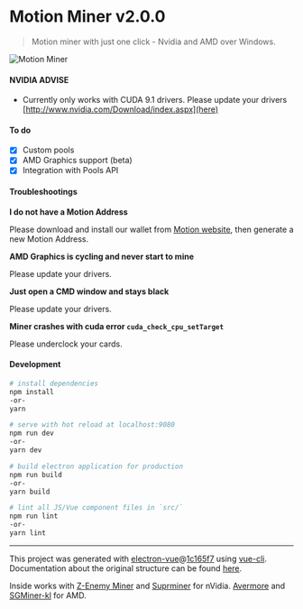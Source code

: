 # Motion Miner v2.0.0

> Motion miner with just one click - Nvidia and AMD over Windows.

![Motion Miner](https://i.imgur.com/nsWzP08.png "Motion Miner")

#### NVIDIA ADVISE

- Currently only works with CUDA 9.1 drivers. Please update your drivers [http://www.nvidia.com/Download/index.aspx](here)

#### To do

- [X] Custom pools
- [X] AMD Graphics support (beta)
- [X] Integration with Pools API

#### Troubleshootings

**I do not have a Motion Address**

Please download and install our wallet from [Motion website](https://motionproject.org), then generate a new Motion Address.

**AMD Graphics is cycling and never start to mine**

Please update your drivers.

**Just open a CMD window and stays black**

Please update your drivers.

**Miner crashes with cuda error `cuda_check_cpu_setTarget`**

Please underclock your cards.

#### Development

``` bash
# install dependencies
npm install
-or-
yarn

# serve with hot reload at localhost:9080
npm run dev
-or-
yarn dev

# build electron application for production
npm run build
-or-
yarn build

# lint all JS/Vue component files in `src/`
npm run lint
-or-
yarn lint

```

---

This project was generated with [electron-vue](https://github.com/SimulatedGREG/electron-vue)@[1c165f7](https://github.com/SimulatedGREG/electron-vue/tree/1c165f7c5e56edaf48be0fbb70838a1af26bb015) using [vue-cli](https://github.com/vuejs/vue-cli). Documentation about the original structure can be found [here](https://simulatedgreg.gitbooks.io/electron-vue/content/index.html).

Inside works with [Z-Enemy Miner](https://bitcointalk.org/index.php?topic=3378390.0;all) and [Suprminer](https://github.com/ocminer/suprminer) for nVidia. [Avermore](https://github.com/brian112358/avermore-miner) and [SGMiner-kl](https://github.com/KL0nLutiy/sgminer-kl/releases) for AMD.